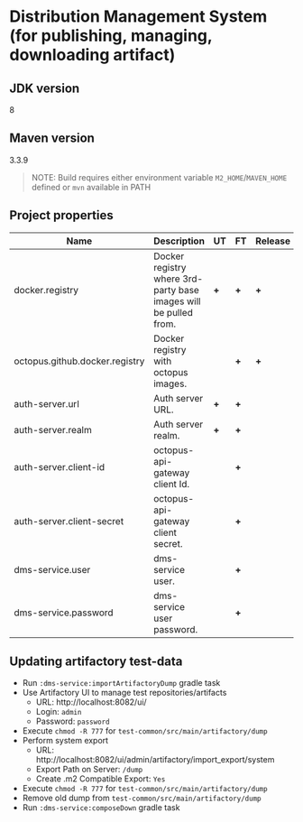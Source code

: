 # Distribution Management System (for publishing, managing, downloading artifact)

## JDK version

8

## Maven version

3.3.9

> NOTE: Build requires either environment variable `M2_HOME`/`MAVEN_HOME` defined or `mvn` available in PATH

## Project properties

| Name                           | Description                                                      | UT    | FT    | Release |
|--------------------------------|------------------------------------------------------------------|-------|-------|---------|
| docker.registry                | Docker registry where 3rd-party base images will be pulled from. | **+** | **+** | **+**   |
| octopus.github.docker.registry | Docker registry with octopus images.                             |       | **+** | **+**   |
| auth-server.url                | Auth server URL.                                                 | **+** | **+** |         |
| auth-server.realm              | Auth server realm.                                               | **+** | **+** |         |
| auth-server.client-id          | octopus-api-gateway client Id.                                   |       | **+** |         |
| auth-server.client-secret      | octopus-api-gateway client secret.                               |       | **+** |         |
| dms-service.user               | dms-service user.                                                |       | **+** |         |
| dms-service.password           | dms-service user password.                                       |       | **+** |         |

## Updating artifactory test-data

* Run `:dms-service:importArtifactoryDump` gradle task
* Use Artifactory UI to manage test repositories/artifacts
    * URL: http://localhost:8082/ui/
    * Login: `admin`
    * Password: `password`
* Execute `chmod -R 777` for `test-common/src/main/artifactory/dump`
* Perform system export
    * URL: http://localhost:8082/ui/admin/artifactory/import_export/system
    * Export Path on Server: `/dump`
    * Create .m2 Compatible Export: `Yes`
* Execute `chmod -R 777` for `test-common/src/main/artifactory/dump`
* Remove old dump from `test-common/src/main/artifactory/dump`
* Run `:dms-service:composeDown` gradle task
